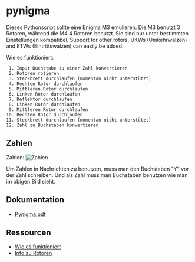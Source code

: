 # pynigma

Dieses Pythonscript sollte eine Enigma M3 emulieren. Die M3 benutzt 3 Rotoren, während die M4 4 Rotoren benutzt. Sie sind nur unter bestimmten Einstellungen kompatibel.
Support for other rotors, UKWs (Umkehrwalzen) and ETWs (Eintrittswalzen) can easily be added.

Wie es funktioniert:

     1. Input Buchstabe zu einer Zahl konvertieren
     2. Rotoren rotieren
     3. Steckbrett durchlaufen (momentan nicht unterstützt)
     4. Rechten Rotor durchlaufen
     5. Mittleren Rotor durchlaufen
     6. Linken Rotor durchlaufen
     7. Reflektor durchlaufen
     8. Linken Rotor durchlaufen
     9. Mittleren Rotor durchlaufen
    10. Rechten Rotor durchlaufen
    11. Steckbrett durchlaufen (momentan nicht unterstützt)
    12. Zahl zu Buchstaben konvertieren

## Zahlen

Zahlen:
![Zahlen](http://enigma.louisedade.co.uk/numberkeys.png)

Um Zahlen in Nachrichten zu benutzen, muss man den Buchstaben "Y" vor der Zahl schreiben. Und als Zahl muss man Buchstaben benutzen wie man im obigen Bild sieht.

## Dokumentation
- [Pynigma.pdf](https://starbix.github.io/pynigma/Pynigma.pdf)

## Ressourcen
- [Wie es funktioniert](http://enigma.louisedade.co.uk/howitworks.html)
- [Info zu Rotoren](https://de.wikipedia.org/wiki/Enigma-Walzen)

